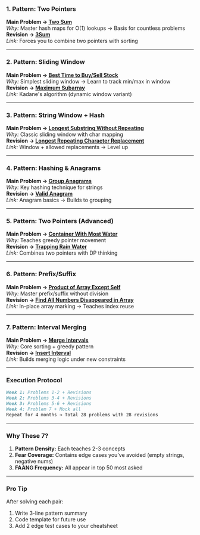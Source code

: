 

### **1. Pattern: Two Pointers**
**Main Problem → [Two Sum](https://leetcode.com/problems/two-sum/)**  
*Why:* Master hash maps for O(1) lookups → Basis for countless problems  
**Revision → [3Sum](https://leetcode.com/problems/3sum/)**  
*Link:* Forces you to combine two pointers with sorting  

---

### **2. Pattern: Sliding Window**  
**Main Problem → [Best Time to Buy/Sell Stock](https://leetcode.com/problems/best-time-to-buy-and-sell-stock/)**  
*Why:* Simplest sliding window → Learn to track min/max in window  
**Revision → [Maximum Subarray](https://leetcode.com/problems/maximum-subarray/)**  
*Link:* Kadane's algorithm (dynamic window variant)  

---

### **3. Pattern: String Window + Hash**  
**Main Problem → [Longest Substring Without Repeating](https://leetcode.com/problems/longest-substring-without-repeating-characters/)**  
*Why:* Classic sliding window with char mapping  
**Revision → [Longest Repeating Character Replacement](https://leetcode.com/problems/longest-repeating-character-replacement/)**  
*Link:* Window + allowed replacements → Level up  

---

### **4. Pattern: Hashing & Anagrams**  
**Main Problem → [Group Anagrams](https://leetcode.com/problems/group-anagrams/)**  
*Why:* Key hashing technique for strings  
**Revision → [Valid Anagram](https://leetcode.com/problems/valid-anagram/)**  
*Link:* Anagram basics → Builds to grouping  

---

### **5. Pattern: Two Pointers (Advanced)**  
**Main Problem → [Container With Most Water](https://leetcode.com/problems/container-with-most-water/)**  
*Why:* Teaches greedy pointer movement  
**Revision → [Trapping Rain Water](https://leetcode.com/problems/trapping-rain-water/)**  
*Link:* Combines two pointers with DP thinking  

---

### **6. Pattern: Prefix/Suffix**  
**Main Problem → [Product of Array Except Self](https://leetcode.com/problems/product-of-array-except-self/)**  
*Why:* Master prefix/suffix without division  
**Revision → [Find All Numbers Disappeared in Array](https://leetcode.com/problems/find-all-numbers-disappeared-in-an-array/)**  
*Link:* In-place array marking → Teaches index reuse  

---

### **7. Pattern: Interval Merging**  
**Main Problem → [Merge Intervals](https://leetcode.com/problems/merge-intervals/)**  
*Why:* Core sorting + greedy pattern  
**Revision → [Insert Interval](https://leetcode.com/problems/insert-interval/)**  
*Link:* Builds merging logic under new constraints  

---

### **Execution Protocol**  
```markdown
Week 1: Problems 1-2 + Revisions  
Week 2: Problems 3-4 + Revisions  
Week 3: Problems 5-6 + Revisions  
Week 4: Problem 7 + Mock all  
Repeat for 4 months → Total 28 problems with 28 revisions  
```

---

### **Why These 7?**  
1. **Pattern Density:** Each teaches 2-3 concepts  
2. **Fear Coverage:** Contains edge cases you’ve avoided (empty strings, negative nums)  
3. **FAANG Frequency:** All appear in top 50 most asked  

---

### **Pro Tip**  
After solving each pair:  
1. Write 3-line pattern summary  
2. Code template for future use  
3. Add 2 edge test cases to your cheatsheet  


